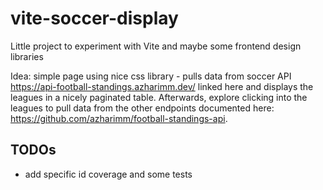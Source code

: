 # vite-soccer-display
Little project to experiment with Vite and maybe some frontend design libraries

Idea: simple page using nice css library - pulls data from soccer API https://api-football-standings.azharimm.dev/ linked here and displays the leagues in a nicely paginated table.
          Afterwards, explore clicking into the leagues to pull data from the other endpoints documented here: https://github.com/azharimm/football-standings-api.


## TODOs

- add specific id coverage and some tests